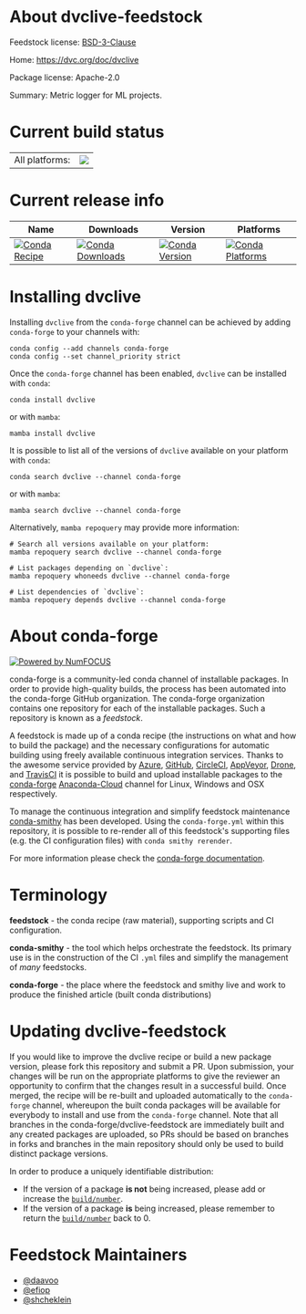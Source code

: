 About dvclive-feedstock
=======================

Feedstock license: [BSD-3-Clause](https://github.com/conda-forge/dvclive-feedstock/blob/main/LICENSE.txt)

Home: https://dvc.org/doc/dvclive

Package license: Apache-2.0

Summary: Metric logger for ML projects.

Current build status
====================


<table><tr><td>All platforms:</td>
    <td>
      <a href="https://dev.azure.com/conda-forge/feedstock-builds/_build/latest?definitionId=16059&branchName=main">
        <img src="https://dev.azure.com/conda-forge/feedstock-builds/_apis/build/status/dvclive-feedstock?branchName=main">
      </a>
    </td>
  </tr>
</table>

Current release info
====================

| Name | Downloads | Version | Platforms |
| --- | --- | --- | --- |
| [![Conda Recipe](https://img.shields.io/badge/recipe-dvclive-green.svg)](https://anaconda.org/conda-forge/dvclive) | [![Conda Downloads](https://img.shields.io/conda/dn/conda-forge/dvclive.svg)](https://anaconda.org/conda-forge/dvclive) | [![Conda Version](https://img.shields.io/conda/vn/conda-forge/dvclive.svg)](https://anaconda.org/conda-forge/dvclive) | [![Conda Platforms](https://img.shields.io/conda/pn/conda-forge/dvclive.svg)](https://anaconda.org/conda-forge/dvclive) |

Installing dvclive
==================

Installing `dvclive` from the `conda-forge` channel can be achieved by adding `conda-forge` to your channels with:

```
conda config --add channels conda-forge
conda config --set channel_priority strict
```

Once the `conda-forge` channel has been enabled, `dvclive` can be installed with `conda`:

```
conda install dvclive
```

or with `mamba`:

```
mamba install dvclive
```

It is possible to list all of the versions of `dvclive` available on your platform with `conda`:

```
conda search dvclive --channel conda-forge
```

or with `mamba`:

```
mamba search dvclive --channel conda-forge
```

Alternatively, `mamba repoquery` may provide more information:

```
# Search all versions available on your platform:
mamba repoquery search dvclive --channel conda-forge

# List packages depending on `dvclive`:
mamba repoquery whoneeds dvclive --channel conda-forge

# List dependencies of `dvclive`:
mamba repoquery depends dvclive --channel conda-forge
```


About conda-forge
=================

[![Powered by
NumFOCUS](https://img.shields.io/badge/powered%20by-NumFOCUS-orange.svg?style=flat&colorA=E1523D&colorB=007D8A)](https://numfocus.org)

conda-forge is a community-led conda channel of installable packages.
In order to provide high-quality builds, the process has been automated into the
conda-forge GitHub organization. The conda-forge organization contains one repository
for each of the installable packages. Such a repository is known as a *feedstock*.

A feedstock is made up of a conda recipe (the instructions on what and how to build
the package) and the necessary configurations for automatic building using freely
available continuous integration services. Thanks to the awesome service provided by
[Azure](https://azure.microsoft.com/en-us/services/devops/), [GitHub](https://github.com/),
[CircleCI](https://circleci.com/), [AppVeyor](https://www.appveyor.com/),
[Drone](https://cloud.drone.io/welcome), and [TravisCI](https://travis-ci.com/)
it is possible to build and upload installable packages to the
[conda-forge](https://anaconda.org/conda-forge) [Anaconda-Cloud](https://anaconda.org/)
channel for Linux, Windows and OSX respectively.

To manage the continuous integration and simplify feedstock maintenance
[conda-smithy](https://github.com/conda-forge/conda-smithy) has been developed.
Using the ``conda-forge.yml`` within this repository, it is possible to re-render all of
this feedstock's supporting files (e.g. the CI configuration files) with ``conda smithy rerender``.

For more information please check the [conda-forge documentation](https://conda-forge.org/docs/).

Terminology
===========

**feedstock** - the conda recipe (raw material), supporting scripts and CI configuration.

**conda-smithy** - the tool which helps orchestrate the feedstock.
                   Its primary use is in the construction of the CI ``.yml`` files
                   and simplify the management of *many* feedstocks.

**conda-forge** - the place where the feedstock and smithy live and work to
                  produce the finished article (built conda distributions)


Updating dvclive-feedstock
==========================

If you would like to improve the dvclive recipe or build a new
package version, please fork this repository and submit a PR. Upon submission,
your changes will be run on the appropriate platforms to give the reviewer an
opportunity to confirm that the changes result in a successful build. Once
merged, the recipe will be re-built and uploaded automatically to the
`conda-forge` channel, whereupon the built conda packages will be available for
everybody to install and use from the `conda-forge` channel.
Note that all branches in the conda-forge/dvclive-feedstock are
immediately built and any created packages are uploaded, so PRs should be based
on branches in forks and branches in the main repository should only be used to
build distinct package versions.

In order to produce a uniquely identifiable distribution:
 * If the version of a package **is not** being increased, please add or increase
   the [``build/number``](https://docs.conda.io/projects/conda-build/en/latest/resources/define-metadata.html#build-number-and-string).
 * If the version of a package **is** being increased, please remember to return
   the [``build/number``](https://docs.conda.io/projects/conda-build/en/latest/resources/define-metadata.html#build-number-and-string)
   back to 0.

Feedstock Maintainers
=====================

* [@daavoo](https://github.com/daavoo/)
* [@efiop](https://github.com/efiop/)
* [@shcheklein](https://github.com/shcheklein/)

